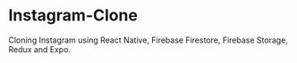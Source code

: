 # Instagram-Clone
Cloning Instagram using React Native, Firebase Firestore, Firebase Storage, Redux and Expo.